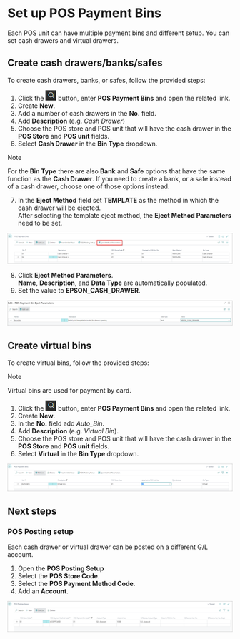 # Set up POS Payment Bins

Each POS unit can have multiple payment bins and different setup. You can set cash drawers and virtual drawers.

## Create cash drawers/banks/safes

To create cash drawers, banks, or safes, follow the provided steps:

1.  Click the ![Lightbulb that opens the Tell Me feature](../../../images/Icons/Lightbulb_icon.png "Tell Me what you want to do") button, enter **POS Payment Bins** and open the related link.
2. Create **New**.
3. Add a number of cash drawers in the **No.** field.
4. Add **Description** (e.g. *Cash Drawer*)
5. Choose the POS store and POS unit that will have the cash drawer in the **POS Store** and **POS unit** fields.
6. Select **Cash Drawer** in the **Bin Type** dropdown.   

> [!NOTE]
> For the **Bin Type** there are also **Bank** and **Safe** options that have the same function as the **Cash Drawer**. If you need to create a bank, or a safe instead of a cash drawer, choose one of those options instead.

7. In the **Eject Method** field set **TEMPLATE** as the method in which the cash drawer will be ejected.     
    After selecting the template eject method, the **Eject Method Parameters** need to be set.

![POS_eject](../images/POS_Eject.png)

8. Click **Eject Method Parameters**.     
    **Name**, **Description**, and **Data Type** are automatically populated.  
9. Set the value to **EPSON_CASH_DRAWER**.

![POS_eject1](../images/POS_Eject1.png)

## Create virtual bins

To create virtual bins, follow the provided steps:

> [!Note]
> Virtual bins are used for payment by card.

1.  Click the ![Lightbulb that opens the Tell Me feature](../../../images/Icons/Lightbulb_icon.png "Tell Me what you want to do") button, enter **POS Payment Bins** and open the related link.
2. Create **New**.
3. In the **No.** field add *Auto_Bin*.
4. Add **Description** (e.g. *Virtual Bin*).
5. Choose the POS store and POS unit that will have the cash drawer in the **POS Store** and **POS unit** fields.
6. Select **Virtual** in the **Bin Type** dropdown.

![POS_virtual](../images/POS_Virtual.png)

## Next steps

### POS Posting setup

Each cash drawer or virtual drawer can be posted on a different G/L account.

1. Open the **POS Posting Setup**
2. Select the **POS Store Code**.
3. Select the **POS Payment Method Code**.
4. Add an **Account**.

![POS_GL](../images/POS_Gl.png)